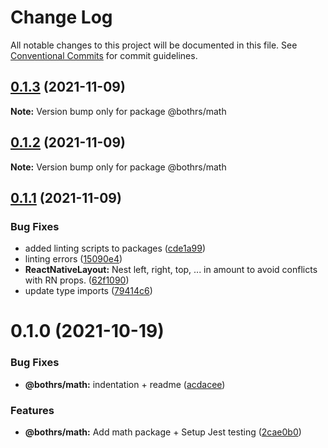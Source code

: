 # Change Log

All notable changes to this project will be documented in this file.
See [Conventional Commits](https://conventionalcommits.org) for commit guidelines.

## [0.1.3](https://github.com/bothrs/open-source/compare/@bothrs/math@0.1.2...@bothrs/math@0.1.3) (2021-11-09)

**Note:** Version bump only for package @bothrs/math





## [0.1.2](https://github.com/bothrs/open-source/compare/@bothrs/math@0.1.1...@bothrs/math@0.1.2) (2021-11-09)

**Note:** Version bump only for package @bothrs/math





## [0.1.1](https://github.com/bothrs/open-source/compare/@bothrs/math@0.1.0...@bothrs/math@0.1.1) (2021-11-09)


### Bug Fixes

* added linting scripts to packages ([cde1a99](https://github.com/bothrs/open-source/commit/cde1a993cf288d42541e8750dc247199cae5c493))
* linting errors ([15090e4](https://github.com/bothrs/open-source/commit/15090e4dd0bbf500bfe8315d973a0c33afc42e5a))
* **ReactNativeLayout:** Nest left, right, top, ... in amount to avoid conflicts with RN props. ([62f1090](https://github.com/bothrs/open-source/commit/62f1090f60c8d7bb121a68bce40b48f1dfd03098))
* update type imports ([79414c6](https://github.com/bothrs/open-source/commit/79414c6a263ecc4408306515fe171a94824f1ec5))





# 0.1.0 (2021-10-19)


### Bug Fixes

* **@bothrs/math:** indentation + readme ([acdacee](https://github.com/bothrs/open-source/commit/acdacee9e340d831ec5952c464d97c74407e1dde))


### Features

* **@bothrs/math:** Add math package + Setup Jest testing ([2cae0b0](https://github.com/bothrs/open-source/commit/2cae0b08b01087aadeeec4938bb062b43ccd9cf9))
